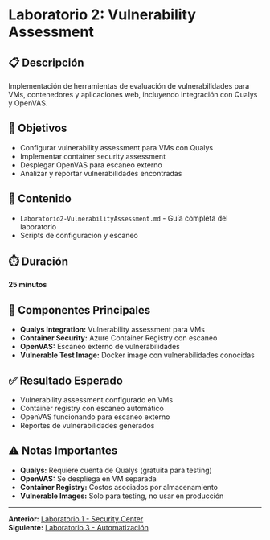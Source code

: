 # Laboratorio 2: Vulnerability Assessment

## 📋 Descripción
Implementación de herramientas de evaluación de vulnerabilidades para VMs, contenedores y aplicaciones web, incluyendo integración con Qualys y OpenVAS.

## 🎯 Objetivos
- Configurar vulnerability assessment para VMs con Qualys
- Implementar container security assessment
- Desplegar OpenVAS para escaneo externo
- Analizar y reportar vulnerabilidades encontradas

## 📁 Contenido
- `Laboratorio2-VulnerabilityAssessment.md` - Guía completa del laboratorio
- Scripts de configuración y escaneo

## ⏱️ Duración
**25 minutos**

## 🔧 Componentes Principales
- **Qualys Integration:** Vulnerability assessment para VMs
- **Container Security:** Azure Container Registry con escaneo
- **OpenVAS:** Escaneo externo de vulnerabilidades
- **Vulnerable Test Image:** Docker image con vulnerabilidades conocidas

## ✅ Resultado Esperado
- Vulnerability assessment configurado en VMs
- Container registry con escaneo automático
- OpenVAS funcionando para escaneo externo
- Reportes de vulnerabilidades generados

## ⚠️ Notas Importantes
- **Qualys:** Requiere cuenta de Qualys (gratuita para testing)
- **OpenVAS:** Se despliega en VM separada
- **Container Registry:** Costos asociados por almacenamiento
- **Vulnerable Images:** Solo para testing, no usar en producción

---
**Anterior:** [Laboratorio 1 - Security Center](../Laboratorio1-SecurityCenter/)  
**Siguiente:** [Laboratorio 3 - Automatización](../Laboratorio3-Automatizacion/) 